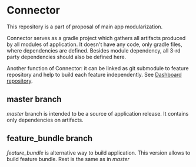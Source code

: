 # Connector
This repository is a part of proposal of main app modularization.

Connector serves as a gradle project which gathers all artifacts produced by all modules of application.
It doesn't have any code, only gradle files, where dependencies are defined.
Besides module dependency, all 3-rd party dependencies should also be defined here.

Another function of Connector: it can be linked as git submodule to feature repository and help to build each feature independently.
See [Dashboard repository](https://github.com/andrii-lytvyniuk-ring/Dashboard).

## master branch
*master* branch is intended to be a source of application release. It contains only dependencies on artifacts.

## feature_bundle branch
*feature_bundle* is alternative way to build application. This version allows to build feature bundle.
Rest is the same as in *master*
